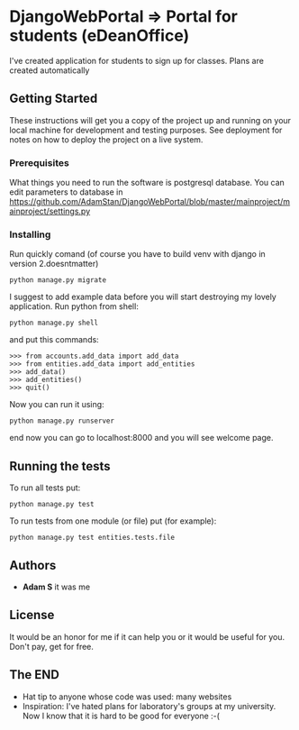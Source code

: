 # DjangoWebPortal => Portal for students (eDeanOffice)

I've created application for students to sign up for classes. Plans are created automatically 

## Getting Started

These instructions will get you a copy of the project up and running on your local machine for development and testing purposes. See deployment for notes on how to deploy the project on a live system.

### Prerequisites

What things you need to run the software is postgresql database. You can edit parameters to database in https://github.com/AdamStan/DjangoWebPortal/blob/master/mainproject/mainproject/settings.py

### Installing

Run quickly comand (of course you have to build venv with django in version 2.doesntmatter)

```
python manage.py migrate
```

I suggest to add example data before you will start destroying my lovely application. Run python from shell:

```
python manage.py shell
```

and put this commands:

```
>>> from accounts.add_data import add_data
>>> from entities.add_data import add_entities
>>> add_data()
>>> add_entities()
>>> quit()
```

Now you can run it using:

```
python manage.py runserver
```

end now you can go to localhost:8000 and you will see welcome page.

## Running the tests

To run all tests put:

```
python manage.py test
```

To run tests from one module (or file) put (for example):
```
python manage.py test entities.tests.file
```

## Authors

* **Adam S** it was me

## License

It would be an honor for me if it can help you or it would be useful for you.
Don't pay, get for free.

## The END

* Hat tip to anyone whose code was used: many websites
* Inspiration: I've hated plans for laboratory's groups at my university. Now I know that it is hard to be good for everyone :-(
